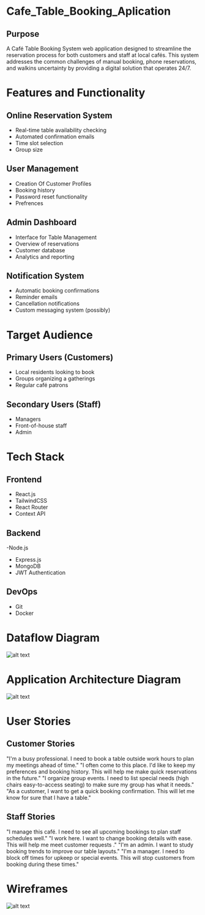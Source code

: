 # Cafe_Table_Booking_Aplication

## Purpose 

 A Café Table Booking System web application designed to streamline the reservation process for both customers and staff at local cafés. 
 This system addresses the common challenges of manual booking, phone reservations, and walkins uncertainty by providing a digital solution that operates 24/7.

 # Features and Functionality

 ## Online Reservation System


- Real-time table availability checking
- Automated confirmation emails
- Time slot selection
- Group size


## User Management

- Creation Of Customer Profiles
- Booking history 
- Password reset functionality
- Prefrences


## Admin Dashboard

- Interface for Table Management 
- Overview of reservations
- Customer database
- Analytics and reporting


## Notification System

- Automatic booking confirmations
- Reminder emails
- Cancellation notifications
- Custom messaging system (possibly)


# Target Audience

## Primary Users (Customers)

- Local residents looking to book
 - Groups organizing a gatherings
- Regular café patrons


## Secondary Users (Staff)

- Managers
- Front-of-house staff
- Admin


# Tech Stack

## Frontend

- React.js
- TailwindCSS
- React Router
- Context API


## Backend

-Node.js
- Express.js
- MongoDB
- JWT Authentication


## DevOps

- Git
- Docker 

# Dataflow Diagram

![alt text](<Dataflow Diagram.png>)


# Application Architecture Diagram

![alt text](<Architecture Diagram.png>)

# User Stories 

## Customer Stories

"I'm a busy professional. I need to book a table outside work hours to plan my meetings ahead of time."
"I often come to this place. I'd like to keep my preferences and booking history. This will help me make quick reservations in the future."
"I organize group events. I need to list special needs (high chairs easy-to-access seating) to make sure my group has what it needs."
"As a customer, I want to get a quick booking confirmation. This will let me know for sure that I have a table."

## Staff Stories

"I manage this café. I need to see all upcoming bookings to plan staff schedules well."
"I work here. I want to change booking details with ease. This will help me meet customer requests ."
"I'm an admin. I want to study booking trends to improve our table layouts."
"I'm a manager. I need to block off times for upkeep or special events. This will stop customers from booking during these times."

# Wireframes 

![alt text](wireframesCafeApp.png)


